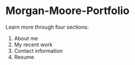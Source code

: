 # Morgan-Moore-Portfolio

Learn more through four sections:
  1. About me
  2. My recent work
  3. Contact information
  4. Resume
  
